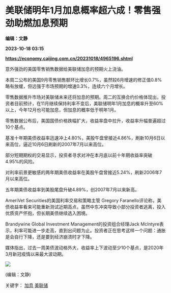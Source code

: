 # 美联储明年1月加息概率超六成！零售强劲助燃加息预期
**编辑：文静**

**2023-10-18 03:15**

**https://economy.caijing.com.cn/20231018/4965196.shtml**

意外强劲的美国零售销售数据给美联储加息的预期火上浇油。

本周二公布的美国9月零售销售额环比增长0.7%，虽然较6月增速的修正值0.8%略有放缓，但远强于市场预期的增速0.3%，连续六个月增长。

零售数据推升市场对美联储未来还将加息的预期。周二的互换合约价格体现出，投资者目前预计，在11月继续保持利率不变后，美联储明年1月加息的概率升至60%以上，今年12月也可能加息，但加息的概率低于明年1月。

零售数据公布后，美国国债价格跌幅扩大，收益率盘中拉升，收益率升幅普遍超过10个基点。

基准十年期美债收益率迅速冲上4.80%，美股午盘曾接近4.86%，刷新10月6日以来高位，逼近10月6日刷新的2007年7月以来高位。

部分短期期权的交易显示，投资者寻求对冲在本月底以前十年期收益率突破4.95%的风险。

对利率前景更敏感的两年期美债收益率在美股午盘曾接近5.24%，刷新2006年7月以来高位。

五年期美债收益率到美股尾盘升破4.89%，创2007年7月以来新高。

AmeriVet Securities的美国利率交易和策略主管 Gregory Faranello评论称，美债收益率看来可能重新测试近期高点，虽然中东冲突导致小部分投资者逃离，投入优质资产怀抱，但长期美债继续选入困境。

Brandywine Global Investment Management的投资组合经理Jack McIntyre表示，利率可能进一步走高，直到出问题为止。投资者正在思考这样一个问题：通胀是会自行下降，还是要到经济崩溃时才下降。

媒体指出，过去一周美债波动格外大，收益率上下波动至少10个基点，是2020年3月新冠疫情以来最大波动期。

![](https://tx1.cdn.caijing.com.cn/2014-03-27/114048455.jpg)

(编辑：文静)

关键字： [加息](https://app.caijing.com.cn/tags.php?tag=%E5%8A%A0%E6%81%AF "加息") [美联储](https://app.caijing.com.cn/tags.php?tag=%E7%BE%8E%E8%81%94%E5%82%A8 "美联储")